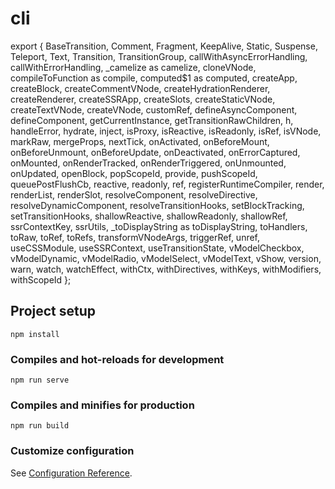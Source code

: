# cli

export { BaseTransition, Comment, Fragment, KeepAlive, Static, Suspense, Teleport, Text, Transition, TransitionGroup, callWithAsyncErrorHandling, callWithErrorHandling, \_camelize as camelize, cloneVNode, compileToFunction as compile, computed\$1 as computed, createApp, createBlock, createCommentVNode, createHydrationRenderer, createRenderer, createSSRApp, createSlots, createStaticVNode, createTextVNode, createVNode, customRef, defineAsyncComponent, defineComponent, getCurrentInstance, getTransitionRawChildren, h, handleError, hydrate, inject, isProxy, isReactive, isReadonly, isRef, isVNode, markRaw, mergeProps, nextTick, onActivated, onBeforeMount, onBeforeUnmount, onBeforeUpdate, onDeactivated, onErrorCaptured, onMounted, onRenderTracked, onRenderTriggered, onUnmounted, onUpdated, openBlock, popScopeId, provide, pushScopeId, queuePostFlushCb, reactive, readonly, ref, registerRuntimeCompiler, render, renderList, renderSlot, resolveComponent, resolveDirective, resolveDynamicComponent, resolveTransitionHooks, setBlockTracking, setTransitionHooks, shallowReactive, shallowReadonly, shallowRef, ssrContextKey, ssrUtils, \_toDisplayString as toDisplayString, toHandlers, toRaw, toRef, toRefs, transformVNodeArgs, triggerRef, unref, useCSSModule, useSSRContext, useTransitionState, vModelCheckbox, vModelDynamic, vModelRadio, vModelSelect, vModelText, vShow, version, warn, watch, watchEffect, withCtx, withDirectives, withKeys, withModifiers, withScopeId };

## Project setup

```
npm install
```

### Compiles and hot-reloads for development

```
npm run serve
```

### Compiles and minifies for production

```
npm run build
```

### Customize configuration

See [Configuration Reference](https://cli.vuejs.org/config/).

